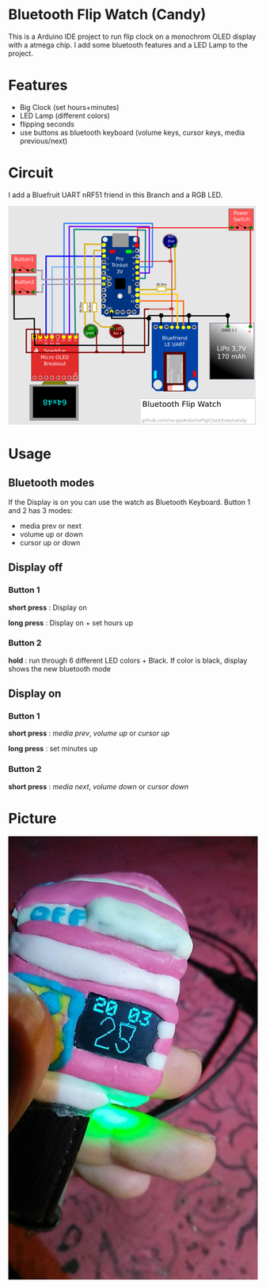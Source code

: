 # Bluetooth Flip Watch (Candy)

This is a Arduino IDE project to run flip clock on a monochrom OLED display with a atmega chip. I add some
bluetooth features and a LED Lamp to the project.

# Features

- Big Clock (set hours+minutes)
- LED Lamp (different colors)
- flipping seconds
- use buttons as bluetooth keyboard (volume keys, cursor keys, media previous/next)

# Circuit

I add a Bluefruit UART nRF51 friend in this Branch and a RGB LED.

![circuit 64x48 OLED Pro Trinket](img/circuit.png)

# Usage

## Bluetooth modes

If the Display is on you can use the watch as Bluetooth Keyboard. Button 1 and 2 has 3 modes:

- media prev or next
- volume up or down
- cursor up or down

## Display off

### Button 1

**short press** : Display on

**long press** : Display on + set hours up

### Button 2

**hold** : run through 6 different LED colors + Black. If color is black, display shows the
new bluetooth mode

## Display on

### Button 1

**short press** : *media prev*, *volume up* or *cursor up*

**long press** : set minutes up

### Button 2

**short press** : *media next*, *volume down* or *cursor down*

# Picture

![Bluetooth Control Flip Watch](img/picture.jpg)
